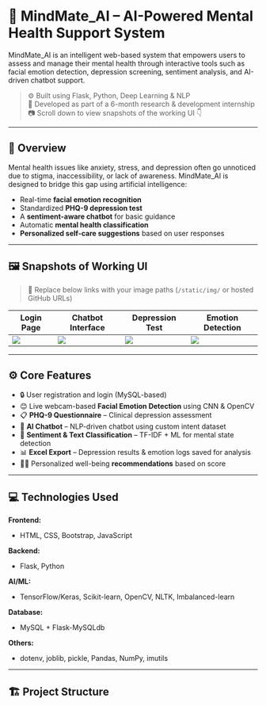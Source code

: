 # 🧠 MindMate_AI – AI-Powered Mental Health Support System

MindMate_AI is an intelligent web-based system that empowers users to assess and manage their mental health through interactive tools such as facial emotion detection, depression screening, sentiment analysis, and AI-driven chatbot support.

> ⚙️ Built using Flask, Python, Deep Learning & NLP  
> 🧪 Developed as part of a 6-month research & development internship  
> 📷 Scroll down to view snapshots of the working UI 👇

---

## 🎯 Overview

Mental health issues like anxiety, stress, and depression often go unnoticed due to stigma, inaccessibility, or lack of awareness. MindMate_AI is designed to bridge this gap using artificial intelligence:

- Real-time **facial emotion recognition**
- Standardized **PHQ-9 depression test**
- A **sentiment-aware chatbot** for basic guidance
- Automatic **mental health classification**
- **Personalized self-care suggestions** based on user responses

---

## 🖼️ Snapshots of Working UI

> 📌 Replace below links with your image paths (`/static/img/` or hosted GitHub URLs)

| Login Page | Chatbot Interface | Depression Test | Emotion Detection |
|------------|-------------------|-----------------|-------------------|
| ![](static/img/login.png) | ![](static/img/chatbot.png) | ![](static/img/phq9.png) | ![](static/img/emotion.png) |

---

## ⚙️ Core Features

- 🔒 User registration and login (MySQL-based)
- 😊 Live webcam-based **Facial Emotion Detection** using CNN & OpenCV
- 📋 **PHQ-9 Questionnaire** – Clinical depression assessment
- 🤖 **AI Chatbot** – NLP-driven chatbot using custom intent dataset
- 🧠 **Sentiment & Text Classification** – TF-IDF + ML for mental state detection
- 📊 **Excel Export** – Depression results & emotion logs saved for analysis
- 🧘‍♀️ Personalized well-being **recommendations** based on score

---

## 💻 Technologies Used

**Frontend:**
- HTML, CSS, Bootstrap, JavaScript

**Backend:**
- Flask, Python

**AI/ML:**
- TensorFlow/Keras, Scikit-learn, OpenCV, NLTK, Imbalanced-learn

**Database:**
- MySQL + Flask-MySQLdb

**Others:**
- dotenv, joblib, pickle, Pandas, NumPy, imutils

---

## 🏗️ Project Structure

